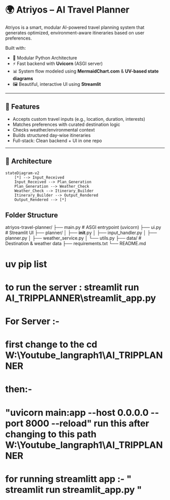 # 🌍 Atriyos – AI Travel Planner

Atriyos is a smart, modular AI-powered travel planning system that generates optimized, environment-aware itineraries based on user preferences.

Built with:
- 🐍 Modular Python Architecture  
- ⚡ Fast backend with **Uvicorn** (ASGI server)  
- 📊 System flow modeled using **MermaidChart.com** & **UV-based state diagrams**  
- 🖼️ Beautiful, interactive UI using **Streamlit**

---

## 🎯 Features

- Accepts custom travel inputs (e.g., location, duration, interests)
- Matches preferences with curated destination logic
- Checks weather/environmental context
- Builds structured day-wise itineraries
- Full-stack: Clean backend + UI in one repo

---

## 🧠 Architecture

```mermaid
stateDiagram-v2
    [*] --> Input_Received
    Input_Received --> Plan_Generation
    Plan_Generation --> Weather_Check
    Weather_Check --> Itinerary_Builder
    Itinerary_Builder --> Output_Rendered
    Output_Rendered --> [*]
```
##  Folder Structure

atriyos-travel-planner/
├── main.py                 # ASGI entrypoint (uvicorn)
├── ui.py                   # Streamlit UI
├── planner/
│   ├── __init__.py
│   ├── input_handler.py
│   ├── planner.py
│   ├── weather_service.py
│   └── utils.py
├── data/                   # Destination & weather data
├── requirements.txt
└── README.md








# uv pip list
# to run the server : streamlit run AI_TRIPPLANNER\streamlit_app.py


# For Server :- 
# first change to the cd W:\Youtube_langraph1\AI_TRIPPLANNER
# then:-
# "uvicorn main:app --host 0.0.0.0 --port 8000 --reload" run this after changing to this path W:\Youtube_langraph1\AI_TRIPPLANNER
# for running streamlitt app :- " streamlit run streamlit_app.py "
